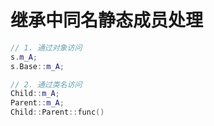 # 继承中同名静态成员处理

```c++
// 1. 通过对象访问
s.m_A;
s.Base::m_A;

// 2. 通过类名访问
Child::m_A;
Parent::m_A;
Child::Parent::func()
```

